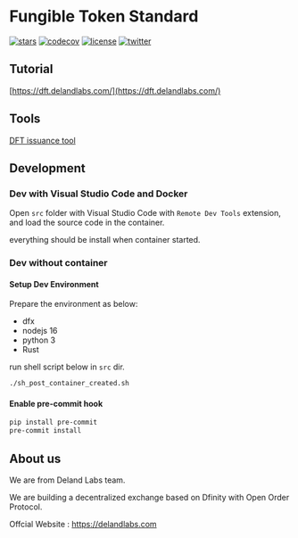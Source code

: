 # Fungible Token Standard
[![stars](https://img.shields.io/github/stars/Deland-Labs/fungible-token-standard)](https://img.shields.io/github/stars/Deland-Labs/fungible-token-standard)
[![codecov](https://codecov.io/gh/Deland-Labs/fungible-token-standard/branch/main/graph/badge.svg?token=C0594RE316)](https://codecov.io/gh/Deland-Labs/fungible-token-standard)
[![license](https://img.shields.io/github/license/Deland-Labs/fungible-token-standard)](https://img.shields.io/github/license/Deland-Labs/fungible-token-standard)
[![twitter](https://img.shields.io/twitter/url?label=twitter&style=social&url=https%3A%2F%2Ftwitter.com%2FDelandLabs)](https://twitter.com/DelandLabs)


## Tutorial

[https://dft.delandlabs.com/](https://dft.delandlabs.com/)

## Tools

[DFT issuance tool](https://github.com/Deland-Labs/dft-issuance-tool)

## Development

### Dev with Visual Studio Code and Docker

Open `src` folder with Visual Studio Code with `Remote Dev Tools` extension, and load the source code in the container.

everything should be install when container started.

### Dev without container

#### Setup Dev Environment

Prepare the environment as below:

- dfx
- nodejs 16
- python 3
- Rust

run shell script below in `src` dir.

```bash
./sh_post_container_created.sh
```

#### Enable pre-commit hook

```bash
pip install pre-commit
pre-commit install
```

## About us

We are from Deland Labs team.

We are building a decentralized exchange based on Dfinity with Open Order Protocol.

Offcial Website : https://delandlabs.com
